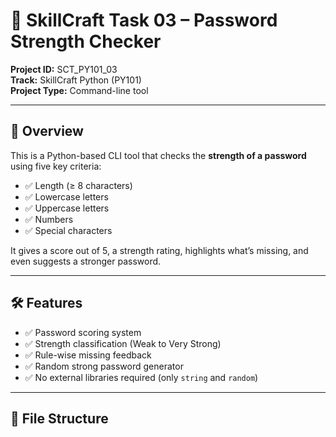 
# 🔐 SkillCraft Task 03 – Password Strength Checker

**Project ID:** SCT_PY101_03  
**Track:** SkillCraft Python (PY101)  
**Project Type:** Command-line tool

---

## 📌 Overview

This is a Python-based CLI tool that checks the **strength of a password** using five key criteria:
- ✅ Length (≥ 8 characters)
- ✅ Lowercase letters
- ✅ Uppercase letters
- ✅ Numbers
- ✅ Special characters

It gives a score out of 5, a strength rating, highlights what’s missing, and even suggests a stronger password.

---

## 🛠 Features

- ✅ Password scoring system
- ✅ Strength classification (Weak to Very Strong)
- ✅ Rule-wise missing feedback
- ✅ Random strong password generator
- ✅ No external libraries required (only `string` and `random`)

---

## 📂 File Structure

